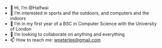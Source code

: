 - 👋 Hi, I’m @Halfwai
- 👀 I’m interested in sports and the outdoors, and computers and the indoors
- 🌱 I’m in my first year of a BSC in Computer Science with the University of London
- 💞️ I’m looking to collaborate on anything and everything
- 📫 How to reach me: wpeterlee@gmail.com

<!---
Halfwai/Halfwai is a ✨ special ✨ repository because its `README.md` (this file) appears on your GitHub profile.
You can click the Preview link to take a look at your changes.
--->
